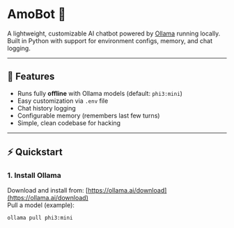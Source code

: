 # AmoBot 🤖

A lightweight, customizable AI chatbot powered by [Ollama](https://ollama.ai/) running locally.  
Built in Python with support for environment configs, memory, and chat logging.

---

## 🚀 Features
- Runs fully **offline** with Ollama models (default: `phi3:mini`)
- Easy customization via `.env` file
- Chat history logging
- Configurable memory (remembers last few turns)
- Simple, clean codebase for hacking

---

## ⚡ Quickstart

### 1. Install Ollama
Download and install from: [https://ollama.ai/download](https://ollama.ai/download)  
Pull a model (example):
```bash
ollama pull phi3:mini

